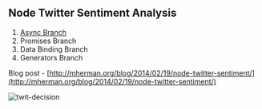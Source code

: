 ## Node Twitter Sentiment Analysis

1. [Async Branch](https://github.com/mjhea0/node-twitter-sentiment/tree/async)
2. Promises Branch
3. Data Binding Branch
4. Generators Branch

Blog post - [http://mherman.org/blog/2014/02/19/node-twitter-sentiment/](http://mherman.org/blog/2014/02/19/node-twitter-sentiment/)

![twit-decision](https://raw.github.com/mjhea0/node-twitter-sentiment/master/twit-decision.png)

